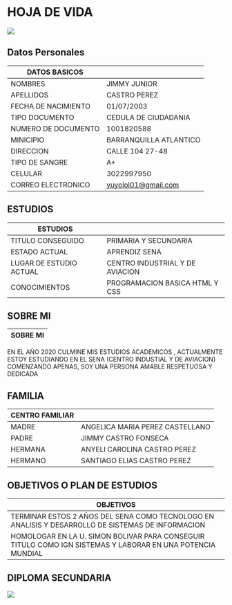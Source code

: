 # HOJA DE VIDA

<img src="img/photo.jpg width= 450">


## Datos Personales

| DATOS BASICOS |  |
| --- | --- |
| NOMBRES | JIMMY JUNIOR |
| APELLIDOS | CASTRO PEREZ |
| FECHA DE NACIMIENTO | 01/07/2003 |
| TIPO DOCUMENTO | CEDULA DE CIUDADANIA |
| NUMERO DE DOCUMENTO | 1001820588 |
| MINICIPIO | BARRANQUILLA ATLANTICO |
| DIRECCION | CALLE 104 27-48 |
| TIPO DE SANGRE | A+ |
| CELULAR | 3022997950|
| CORREO ELECTRONICO | yuyolol01@gmail.com |

## ESTUDIOS  

| ESTUDIOS |  |
| --- | --- |
| TITULO CONSEGUIDO | PRIMARIA Y SECUNDARIA |
| ESTADO ACTUAL | APRENDIZ SENA |
| LUGAR DE ESTUDIO ACTUAL | CENTRO INDUSTRIAL Y DE AVIACION |
| CONOCIMIENTOS | PROGRAMACION BASICA HTML Y CSS |

## SOBRE MI

| SOBRE MI |
| - |
 EN EL AÑO 2020 CULMINE MIS ESTUDIOS ACADEMICOS , ACTUALMENTE ESTOY ESTUDIANDO
 EN EL SENA (CENTRO INDUSTIAL Y DE AVIACION) COMENZANDO APENAS, SOY UNA PERSONA AMABLE RESPETUOSA Y DEDICADA

## FAMILIA

| CENTRO FAMILIAR | |
| --- | --- |
| MADRE | ANGELICA MARIA PEREZ CASTELLANO |
|PADRE | JIMMY CASTRO FONSECA |
| HERMANA | ANYELI CAROLINA CASTRO PEREZ |
| HERMANO | SANTIAGO ELIAS CASTRO PEREZ |

## OBJETIVOS O PLAN DE ESTUDIOS

| OBJETIVOS |
| - |
| TERMINAR ESTOS 2 AÑOS DEL SENA COMO TECNOLOGO EN  ANALISIS Y DESARROLLO DE SISTEMAS DE INFORMACION |
| HOMOLOGAR EN LA U. SIMON BOLIVAR PARA CONSEGUIR TITULO COMO IGN SISTEMAS Y LABORAR EN UNA POTENCIA MUNDIAL|

## DIPLOMA SECUNDARIA
<img src= "img/diplom.jpg width= 450">



